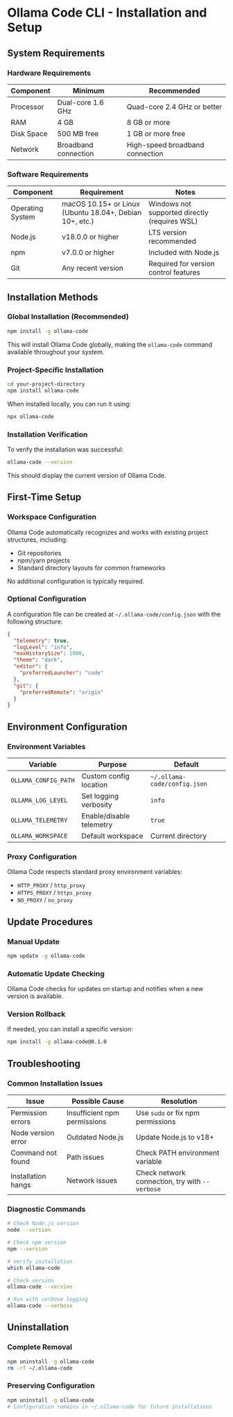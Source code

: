 # Ollama Code CLI - Installation and Setup

## System Requirements

### Hardware Requirements

| Component | Minimum | Recommended |
|-----------|---------|-------------|
| Processor | Dual-core 1.6 GHz | Quad-core 2.4 GHz or better |
| RAM | 4 GB | 8 GB or more |
| Disk Space | 500 MB free | 1 GB or more free |
| Network | Broadband connection | High-speed broadband connection |

### Software Requirements

| Component | Requirement | Notes |
|-----------|-------------|-------|
| Operating System | macOS 10.15+ or Linux (Ubuntu 18.04+, Debian 10+, etc.) | Windows not supported directly (requires WSL) |
| Node.js | v18.0.0 or higher | LTS version recommended |
| npm | v7.0.0 or higher | Included with Node.js |
| Git | Any recent version | Required for version control features |

## Installation Methods

### Global Installation (Recommended)

```bash
npm install -g ollama-code
```

This will install Ollama Code globally, making the `ollama-code` command available throughout your system.

### Project-Specific Installation

```bash
cd your-project-directory
npm install ollama-code
```

When installed locally, you can run it using:

```bash
npx ollama-code
```

### Installation Verification

To verify the installation was successful:

```bash
ollama-code --version
```

This should display the current version of Ollama Code.

## First-Time Setup

### Workspace Configuration

Ollama Code automatically recognizes and works with existing project structures, including:

- Git repositories
- npm/yarn projects
- Standard directory layouts for common frameworks

No additional configuration is typically required.

### Optional Configuration

A configuration file can be created at `~/.ollama-code/config.json` with the following structure:

```json
{
  "telemetry": true,
  "logLevel": "info",
  "maxHistorySize": 1000,
  "theme": "dark",
  "editor": {
    "preferredLauncher": "code"
  },
  "git": {
    "preferredRemote": "origin"
  }
}
```

## Environment Configuration

### Environment Variables

| Variable | Purpose | Default |
|----------|---------|---------|
| `OLLAMA_CONFIG_PATH` | Custom config location | `~/.ollama-code/config.json` |
| `OLLAMA_LOG_LEVEL` | Set logging verbosity | `info` |
| `OLLAMA_TELEMETRY` | Enable/disable telemetry | `true` |
| `OLLAMA_WORKSPACE` | Default workspace | Current directory |

### Proxy Configuration

Ollama Code respects standard proxy environment variables:

- `HTTP_PROXY` / `http_proxy`
- `HTTPS_PROXY` / `https_proxy`
- `NO_PROXY` / `no_proxy`

## Update Procedures

### Manual Update

```bash
npm update -g ollama-code
```

### Automatic Update Checking

Ollama Code checks for updates on startup and notifies when a new version is available.

### Version Rollback

If needed, you can install a specific version:

```bash
npm install -g ollama-code@0.1.0
```

## Troubleshooting

### Common Installation Issues

| Issue | Possible Cause | Resolution |
|-------|---------------|------------|
| Permission errors | Insufficient npm permissions | Use `sudo` or fix npm permissions |
| Node version error | Outdated Node.js | Update Node.js to v18+ |
| Command not found | Path issues | Check PATH environment variable |
| Installation hangs | Network issues | Check network connection, try with `--verbose` |

### Diagnostic Commands

```bash
# Check Node.js version
node --version

# Check npm version
npm --version

# Verify installation
which ollama-code

# Check version
ollama-code --version

# Run with verbose logging
ollama-code --verbose
```

## Uninstallation

### Complete Removal

```bash
npm uninstall -g ollama-code
rm -rf ~/.ollama-code
```

### Preserving Configuration

```bash
npm uninstall -g ollama-code
# Configuration remains in ~/.ollama-code for future installations
``` 